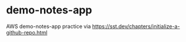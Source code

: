 # demo-notes-app

AWS demo-notes-app practice via https://sst.dev/chapters/initialize-a-github-repo.html
